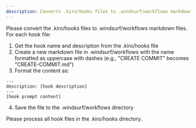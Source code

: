 ```yaml
---
description: Converts .kiro/hooks files to .windsurf/workflows markdown files with the proper naming convention and content format
---
```

Please convert the .kiro/hooks files to .windsurf/workflows markdown files. For each hook file:

1. Get the hook name and description from the .kiro/hooks file
2. Create a new markdown file in .windsurf/workflows with the name formatted as uppercase with dashes (e.g., "CREATE COMMIT" becomes "CREATE-COMMIT.md")
3. Format the content as:
```
---
description: [hook description]
---
[hook prompt content]
```
4. Save the file to the .windsurf/workflows directory

Please process all hook files in the .kiro/hooks directory.